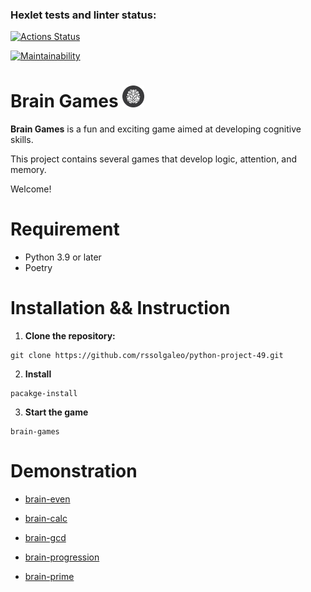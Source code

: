 ### Hexlet tests and linter status:

[![Actions Status](https://github.com/rssolgaleo/python-project-49/actions/workflows/hexlet-check.yml/badge.svg)](https://github.com/rssolgaleo/python-project-49/actions)

[![Maintainability](https://api.codeclimate.com/v1/badges/093e290cc899e1f728c1/maintainability)](https://codeclimate.com/github/rssolgaleo/python-project-49/maintainability)

# Brain Games <img src="/photos/photo.png" width="35">

__Brain Games__ is a fun and exciting game aimed at developing cognitive skills.

This project contains several games that develop logic, attention, and memory. 

Welcome!

# Requirement
* Python 3.9 or later
* Poetry

# Installation && Instruction
1. __Clone the repository:__
```
git clone https://github.com/rssolgaleo/python-project-49.git
```
2. __Install__
```
pacakge-install
```
3. __Start the game__
```
brain-games
```
# Demonstration
* [brain-even](https://asciinema.org/a/671608)

* [brain-calc](https://asciinema.org/a/3XRHqHrSkUXeBO0PJOXAK1DK4)

* [brain-gcd](https://asciinema.org/a/jMj3L6UxxC6QOPFm0glkDOPvJ)

* [brain-progression](https://asciinema.org/a/mBKCkLvnBVOOZ0B2tLLmyciox)

* [brain-prime](https://asciinema.org/a/twk9pFXCASOabL918iLOAkGAM)
